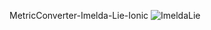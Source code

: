 MetricConverter-Imelda-Lie-Ionic
![ImeldaLie](https://github.com/user-attachments/assets/21d23b82-d14d-42a7-ad38-b9508afcd749)
 

